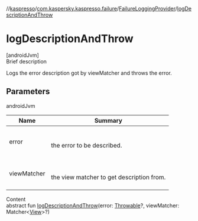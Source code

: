 //[kaspresso](../../index.md)/[com.kaspersky.kaspresso.failure](../index.md)/[FailureLoggingProvider](index.md)/[logDescriptionAndThrow](log-description-and-throw.md)



# logDescriptionAndThrow  
[androidJvm]  
Brief description  


Logs the error description got by viewMatcher and throws the error.



## Parameters  
  
androidJvm  
  
|  Name|  Summary| 
|---|---|
| error| <br><br>the error to be described.<br><br>
| viewMatcher| <br><br>the view matcher to get description from.<br><br>
  
  
Content  
abstract fun [logDescriptionAndThrow](log-description-and-throw.md)(error: [Throwable](https://kotlinlang.org/api/latest/jvm/stdlib/kotlin/-throwable/index.html)?, viewMatcher: Matcher<[View](https://developer.android.com/reference/kotlin/android/view/View.html)>?)  



